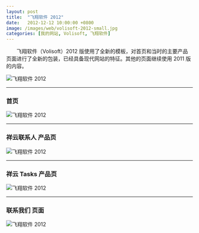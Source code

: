 ```yaml
---
layout: post
title:  "飞翔软件 2012"
date:   2012-12-12 10:00:00 +0800
image: /images/web/volisoft-2012-small.jpg
categories: [我的网站, Volisoft, 飞翔软件]
---
```


　　飞翔软件（Volisoft）2012 版使用了全新的模板，对首页和当时的主要产品页面进行了全新的包装，已经具备现代网站的特征。其他的页面继续使用 2011 版的内容。

![飞翔软件 2012]({{site.baseurl}}/images/web/飞翔软件2012-0.png)

------

<h3>首页</h3>

![飞翔软件 2012]({{site.baseurl}}/images/web/飞翔软件2012-Volisoft-首页.png)

------

<h3>祥云联系人 产品页</h3>

![飞翔软件 2012]({{site.baseurl}}/images/web/飞翔软件2012-Volisoft-祥云-xContacts.png)

------

<h3>祥云 Tasks 产品页</h3>

![飞翔软件 2012]({{site.baseurl}}/images/web/飞翔软件2012-Volisoft-祥云-xTasks.png)

------

<h3>联系我们 页面</h3>

![飞翔软件 2012]({{site.baseurl}}/images/web/飞翔软件2012-Volisoft-联系我们.png)